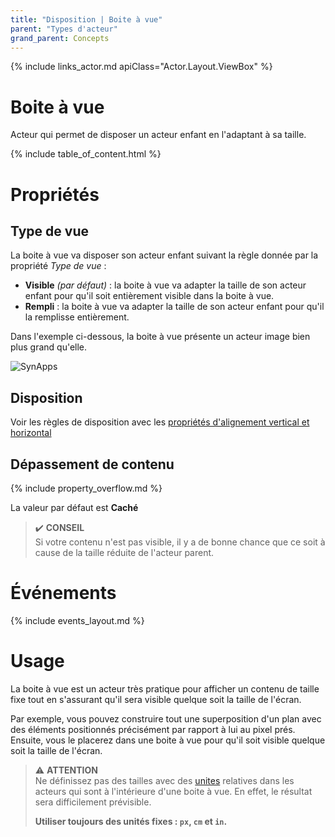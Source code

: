 ```yaml
---
title: "Disposition | Boite à vue"
parent: "Types d'acteur"
grand_parent: Concepts
---
```


{% include links_actor.md apiClass="Actor.Layout.ViewBox" %}

# Boite à vue

Acteur qui permet de disposer un acteur enfant en l'adaptant à sa taille.

{% include table_of_content.html %}

# Propriétés

## Type de vue

La boite à vue va disposer son acteur enfant suivant la règle donnée par la propriété *Type de vue* :

- **Visible** *(par défaut)* : la boite à vue va adapter la taille de son acteur enfant pour qu'il soit entièrement visible dans la boite à vue.
- **Rempli** : la boite à vue va adapter la taille de son acteur enfant pour qu'il la remplisse entièrement.

Dans l'exemple ci-dessous, la boite à vue présente un acteur image bien plus grand qu'elle.

![SynApps](../../assets/concepts/actor/view-box/sample-01.gif)


## Disposition

Voir les règles de disposition avec les [propriétés d'alignement vertical et horizontal](../actor/category-disposition.md#catégorie-disposition-flexible)


## Dépassement de contenu

{% include property_overflow.md %}

La valeur par défaut est **Caché**

> ✔️ **CONSEIL**<br>
> Si votre contenu n'est pas visible, il y a de bonne chance que ce soit à cause de la taille réduite de l'acteur parent.

# Événements

{% include events_layout.md %}

# Usage

La boite à vue est un acteur très pratique pour afficher un contenu de taille fixe tout en s'assurant qu'il sera visible quelque soit la taille de l'écran.

Par exemple, vous pouvez construire tout une superposition d'un plan avec des éléments positionnés précisément par rapport à lui au pixel prés. Ensuite, vous le placerez dans une boite à vue pour qu'il soit visible quelque soit la taille de l'écran.

> ⚠️ **ATTENTION**<br>
> Ne définissez pas des tailles avec des [unites](../sizes.md) relatives dans les acteurs qui sont à l'intérieure d'une boite à vue. En effet, le résultat sera difficilement prévisible.
>
> **Utiliser toujours des unités fixes : `px`, `cm` et `in`.**
